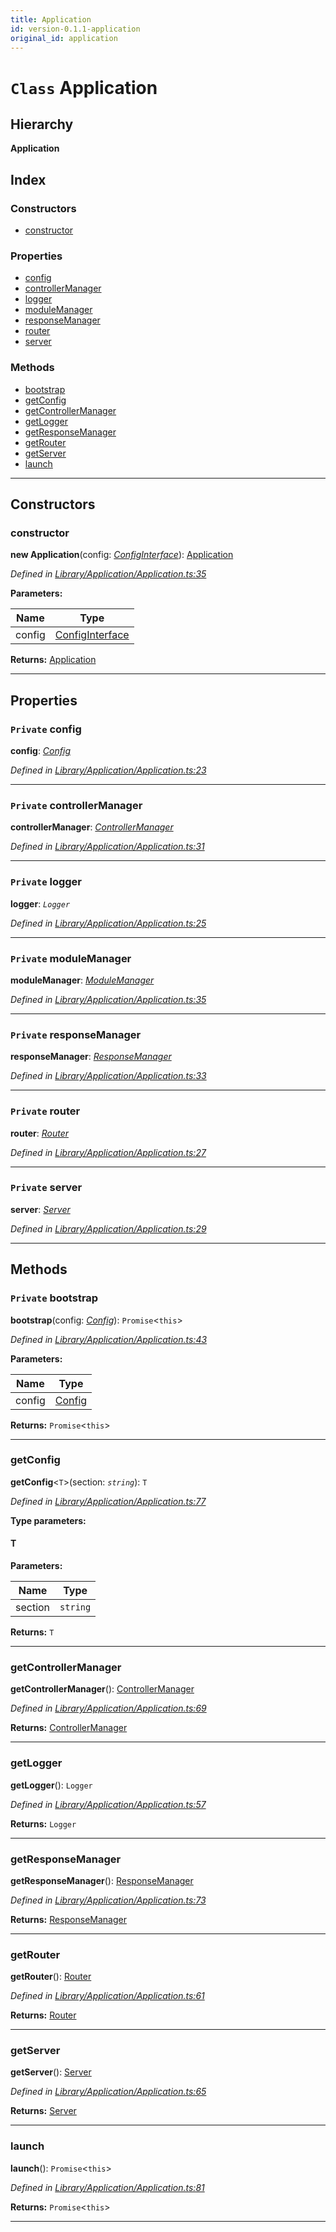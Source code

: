 ```yaml
---
title: Application
id: version-0.1.1-application
original_id: application
---
```


# `Class` Application

## Hierarchy

**Application**

## Index

### Constructors

* [constructor](application#constructor)

### Properties

* [config](application#config)
* [controllerManager](application#controllermanager)
* [logger](application#logger)
* [moduleManager](application#modulemanager)
* [responseManager](application#responsemanager)
* [router](application#router)
* [server](application#server)

### Methods

* [bootstrap](application#bootstrap)
* [getConfig](application#getconfig)
* [getControllerManager](application#getcontrollermanager)
* [getLogger](application#getlogger)
* [getResponseManager](application#getresponsemanager)
* [getRouter](application#getrouter)
* [getServer](application#getserver)
* [launch](application#launch)

---

## Constructors

<a id="constructor"></a>

###  constructor

**new Application**(config: *[ConfigInterface](../interfaces/configinterface)*): [Application](application)

*Defined in [Library/Application/Application.ts:35](https://github.com/SpoonX/stix/blob/f075739/src/Library/Application/Application.ts#L35)*

**Parameters:**

| Name | Type |
| ------ | ------ |
| config | [ConfigInterface](../interfaces/configinterface) |

**Returns:** [Application](application)

___

## Properties

<a id="config"></a>

### `Private` config

**config**: *[Config](config)*

*Defined in [Library/Application/Application.ts:23](https://github.com/SpoonX/stix/blob/f075739/src/Library/Application/Application.ts#L23)*

___
<a id="controllermanager"></a>

### `Private` controllerManager

**controllerManager**: *[ControllerManager](controllermanager)*

*Defined in [Library/Application/Application.ts:31](https://github.com/SpoonX/stix/blob/f075739/src/Library/Application/Application.ts#L31)*

___
<a id="logger"></a>

### `Private` logger

**logger**: *`Logger`*

*Defined in [Library/Application/Application.ts:25](https://github.com/SpoonX/stix/blob/f075739/src/Library/Application/Application.ts#L25)*

___
<a id="modulemanager"></a>

### `Private` moduleManager

**moduleManager**: *[ModuleManager](modulemanager)*

*Defined in [Library/Application/Application.ts:35](https://github.com/SpoonX/stix/blob/f075739/src/Library/Application/Application.ts#L35)*

___
<a id="responsemanager"></a>

### `Private` responseManager

**responseManager**: *[ResponseManager](responsemanager)*

*Defined in [Library/Application/Application.ts:33](https://github.com/SpoonX/stix/blob/f075739/src/Library/Application/Application.ts#L33)*

___
<a id="router"></a>

### `Private` router

**router**: *[Router](router)*

*Defined in [Library/Application/Application.ts:27](https://github.com/SpoonX/stix/blob/f075739/src/Library/Application/Application.ts#L27)*

___
<a id="server"></a>

### `Private` server

**server**: *[Server](server)*

*Defined in [Library/Application/Application.ts:29](https://github.com/SpoonX/stix/blob/f075739/src/Library/Application/Application.ts#L29)*

___

## Methods

<a id="bootstrap"></a>

### `Private` bootstrap

**bootstrap**(config: *[Config](config)*): `Promise`<`this`>

*Defined in [Library/Application/Application.ts:43](https://github.com/SpoonX/stix/blob/f075739/src/Library/Application/Application.ts#L43)*

**Parameters:**

| Name | Type |
| ------ | ------ |
| config | [Config](config) |

**Returns:** `Promise`<`this`>

___
<a id="getconfig"></a>

###  getConfig

**getConfig**<`T`>(section: *`string`*): `T`

*Defined in [Library/Application/Application.ts:77](https://github.com/SpoonX/stix/blob/f075739/src/Library/Application/Application.ts#L77)*

**Type parameters:**

#### T 
**Parameters:**

| Name | Type |
| ------ | ------ |
| section | `string` |

**Returns:** `T`

___
<a id="getcontrollermanager"></a>

###  getControllerManager

**getControllerManager**(): [ControllerManager](controllermanager)

*Defined in [Library/Application/Application.ts:69](https://github.com/SpoonX/stix/blob/f075739/src/Library/Application/Application.ts#L69)*

**Returns:** [ControllerManager](controllermanager)

___
<a id="getlogger"></a>

###  getLogger

**getLogger**(): `Logger`

*Defined in [Library/Application/Application.ts:57](https://github.com/SpoonX/stix/blob/f075739/src/Library/Application/Application.ts#L57)*

**Returns:** `Logger`

___
<a id="getresponsemanager"></a>

###  getResponseManager

**getResponseManager**(): [ResponseManager](responsemanager)

*Defined in [Library/Application/Application.ts:73](https://github.com/SpoonX/stix/blob/f075739/src/Library/Application/Application.ts#L73)*

**Returns:** [ResponseManager](responsemanager)

___
<a id="getrouter"></a>

###  getRouter

**getRouter**(): [Router](router)

*Defined in [Library/Application/Application.ts:61](https://github.com/SpoonX/stix/blob/f075739/src/Library/Application/Application.ts#L61)*

**Returns:** [Router](router)

___
<a id="getserver"></a>

###  getServer

**getServer**(): [Server](server)

*Defined in [Library/Application/Application.ts:65](https://github.com/SpoonX/stix/blob/f075739/src/Library/Application/Application.ts#L65)*

**Returns:** [Server](server)

___
<a id="launch"></a>

###  launch

**launch**(): `Promise`<`this`>

*Defined in [Library/Application/Application.ts:81](https://github.com/SpoonX/stix/blob/f075739/src/Library/Application/Application.ts#L81)*

**Returns:** `Promise`<`this`>

___

